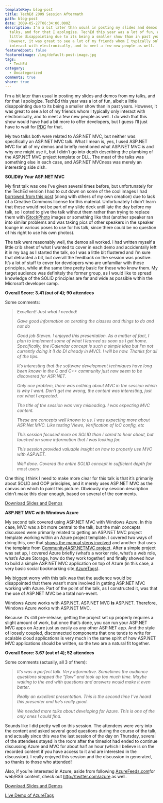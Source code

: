 ```yaml
---
templateKey: blog-post
title: TechEd 2009 Session Aftermath
path: blog-post
date: 2009-05-27T06:34:00.000Z
description: I’m a bit later than usual in posting my slides and demos from my
  talks, and for that I apologize. TechEd this year was a lot of fun, albeit a
  little disappointing due to its being a smaller show than in past years.
  However, it was great to see a lot of my friends whom I typically only
  interact with electronically, and to meet a few new people as well.
featuredpost: false
featuredimage: /img/default-post-image.jpg
tags:
  - TechEd
category:
  - Uncategorized
comments: true
share: true
---
```

I’m a bit later than usual in posting my slides and demos from my talks, and for that I apologize. TechEd this year was a lot of fun, albeit a little disappointing due to its being a smaller show than in past years. However, it was great to see a lot of my friends whom I typically only interact with electronically, and to meet a few new people as well. I do wish that this show would have had a bit more to offer developers, but I guess I’ll just have to wait for [PDC](http://www.microsoftpdc.com/) for that.

My two talks both were related to ASP.NET MVC, but neither was specifically an ASP.NET MVC talk. What I mean is, yes, I used ASP.NET MVC for all of my demos and briefly mentioned what ASP.NET MVC is and why one might use it, but I didn’t go into depth describing the plumbing of the ASP.NET MVC project template or DLL. The meat of the talks was something else in each case, and ASP.NET MVCness was merely an interesting side dish.

**SOLIDify Your ASP.NET MVC**

My first talk was one I’ve given several times before, but unfortunately for the TechEd version I had to cut down on some of the cool images I had [borrowed from this post](http://www.lostechies.com/blogs/derickbailey/archive/2009/02/11/solid-development-principles-in-motivational-pictures.aspx) (along with others of my own creation) due to lack of a Creative Commons license for this material. Unfortunately I didn’t learn that these would not be part of my slide deck until late the day before my talk, so I opted to give the talk without them rather than trying to replace them with [iStockPhoto](http://www.istockphoto.com/index.php) images or something like that (another speaker ran into similar problems and was taking pics of other speakers in the speaker lounge in various poses to use for his talk, since there could be no question of his right to use his own photos).

The talk went reasonably well, the demos all worked. I had written myself a little crib sheet of what I wanted to cover in each demo and accidentally left it in my bag as I started the talk, so I was a little bit flustered and I’m sure that detracted a bit, but overall the feedback on the session was positive. It’s a lot of stuff to cover for developers who are unfamiliar with these principles, while at the same time pretty basic for those who know them. My target audience was definitely the former group, as I would like to spread knowledge of the SOLID principles are far and wide as possible within the Microsoft developer camp.

**Overall Score: 3.41 (out of 4); 90 attendees**

Some comments:

> *Excellent! Just what I needed!*
>
> *Gave good information on cerating the classes and things to do and not do*
>
> *Good job Steven. I enjoyed this presentation. As a matter of fact, I plan to implement some of what I learned as soon as I get home. Specifically, the ICalendar concept is such a simple idea but I’m not currently doing it (I do DI already in MVC). I will be now. Thanks for all of the tips.*
>
> *It’s interesting that the software development techniques have long been known in the C and C++ community just now seem to be discovered for ASP.NET.*
>
> *Only one problem, there was nothing about MVC in the session which is why I went. Don’t get me wrong, the content was interesting, just not what I expected.*
>
> *The title of the session was very misleading. I was expecting MVC content.*
>
> *These are concepts well known to us. I was expecting more about ASP.Net MVC. Like testing Views, Verification of IoC config, etc*
>
> *This session focused more on SOLID than I cared to hear about, but touched on some information that I was looking for.*
>
> *This session provided valuable insight on how to properly use MVC with ASP.NET.*
>
> *Well done. Covered the entire SOLID concept in sufficient depth for most users*

One thing I think I need to make more clear for this talk is that it’s primarily about SOLID and OOP principles, and it merely uses ASP.NET MVC as the canvas on which to paint this picture. Obviously my session description didn’t make this clear enough, based on several of the comments.

[Download Slides and Demos](http://ssmith-presentations.s3.amazonaws.com/SolidAspNetMvcTechEd.zip)



**ASP.NET MVC with Windows Azure**

My second talk covered using ASP.NET MVC with Windows Azure. In this case, MVC was a bit more central to the talk, but the main concepts discussed were primarily related to getting an ASP.NET MVC project template working within an Azure project template. I covered two ways of doing this, one that [shows the manual steps involved](http://blogs.msdn.com/blambert/archive/2009/02/13/creating-an-azure-asp-net-mvc-project.aspx) and another that uses the template from [Community4ASP.NETMVC project](http://c4mvc.codeplex.com/Release/ProjectReleases.aspx?ReleaseId=27239). After a simple project was set up, I covered Azure briefly (what’s a worker role, what’s a web role, what’s Azure Storage, how do they work together) and finally showed how to build a simple ASP.NET MVC application on top of Azure (in this case, a very basic social bookmarking site,[AzureTags](http://azuretags.cloudapp.net/)).

My biggest worry with this talk was that the audience would be disappointed that there wasn’t more involved in getting ASP.NET MVC working with Azure. Part of the point of the talk, as I constructed it, was that the use of ASP.NET MVC be a total non-event.

Windows Azure works with ASP.NET. ASP.NET MVC **is** ASP.NET. Therefore, Windows Azure works with ASP.NET MVC.

Because it’s still pre-release, getting the project set up properly requires a slight amount of work, but once that’s done, you can run your ASP.NET MVC apps on Azure just as easily as any other ASP.NET app. And the style of loosely coupled, disconnected components that one tends to write for scalable cloud applications is very much in the same spirit of how ASP.NET MVC applications should be written, so the two are a natural fit together.

**Overall Score: 3.67 (out of 4); 52 attendees**

Some comments (actually, all 3 of them):

> *It’s was a perfect talk. Very informative. Sometimes the audience questions stopped the "flow" and took up too much time. Maybe waiting to the end with questions and answers would make it even better.*
>
> *Really an excellent presentation. This is the second time I’ve heard this presenter and he’s really good.*
>
> *We needed more talks about developing for Azure. This is one of the only ones I could find.*

Sounds like I did pretty well on this session. The attendees were very into the content and asked several good questions during the course of the talk, and actually since this was the last session of the day on Thursday, several of the attendees stayed in the room after the timeslot had ended to continue discussing Azure and MVC for about half an hour (which I believe is on the recorded content if you have access to it and are interested in the discussion). I really enjoyed this session and the discussion in generated, so thanks to those who attended!

Also, if you’re interested in Azure, aside from following [AzureFeeds.com](http://azurefeeds.com/)for web/RSS content, check out <http://twitter.com/azure> as well.

[Download Slides and Demos](http://ssmith-presentations.s3.amazonaws.com/AzureTagsTechEd.zip)

[Live Demo of AzureTags](http://azuretags.cloudapp.net/)